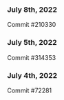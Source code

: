 ### July 8th, 2022

Commit #210330

### July 5th, 2022

Commit #314353


### July 4th, 2022

Commit #72281
